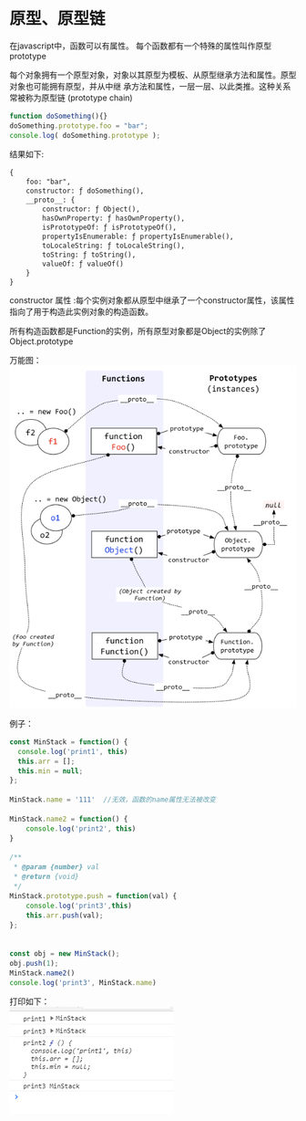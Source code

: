 # 原型、原型链
在javascript中，函数可以有属性。 每个函数都有一个特殊的属性叫作原型 prototype

每个对象拥有一个原型对象，对象以其原型为模板、从原型继承方法和属性。原型对象也可能拥有原型，并从中继
承方法和属性，一层一层、以此类推。这种关系常被称为原型链 (prototype chain)
```js
function doSomething(){}
doSomething.prototype.foo = "bar";
console.log( doSomething.prototype );
```
结果如下:
```
{
    foo: "bar",
    constructor: ƒ doSomething(),
    __proto__: {
        constructor: ƒ Object(),
        hasOwnProperty: ƒ hasOwnProperty(),
        isPrototypeOf: ƒ isPrototypeOf(),
        propertyIsEnumerable: ƒ propertyIsEnumerable(),
        toLocaleString: ƒ toLocaleString(),
        toString: ƒ toString(),
        valueOf: ƒ valueOf()
    }
}

```
constructor 属性 :每个实例对象都从原型中继承了一个constructor属性，该属性指向了用于构造此实例对象的构造函数。

所有构造函数都是Function的实例，所有原型对象都是Object的实例除了Object.prototype

万能图：
![](./image/1625117918952.png)

例子：
```js
const MinStack = function() {
  console.log('print1', this)
  this.arr = [];
  this.min = null;
};

MinStack.name = '111'  //无效，函数的name属性无法被改变

MinStack.name2 = function() {
    console.log('print2', this)
}

/**
 * @param {number} val
 * @return {void}
 */
MinStack.prototype.push = function(val) {
    console.log('print3',this)
    this.arr.push(val);
};


const obj = new MinStack();
obj.push(1);
MinStack.name2()
console.log('print3', MinStack.name)
```
打印如下：<br>
![](./image/16188988291799.png)
